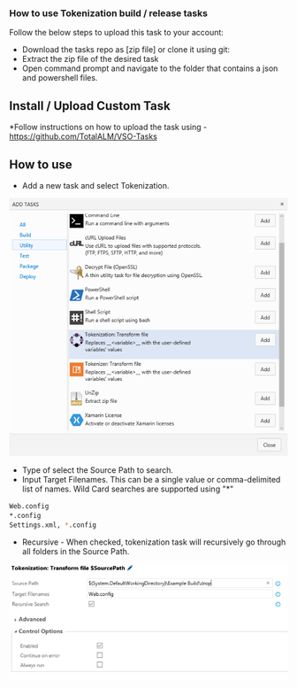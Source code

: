### How to use **Tokenization** build / release tasks

Follow the below steps to upload this task to your account:

* Download the tasks repo as [zip file] or clone it using git:
* Extract the zip file of the desired task
* Open command prompt and navigate to the folder that contains a json and powershell files.

## Install / Upload Custom Task

*Follow instructions on how to upload the task using - https://github.com/TotalALM/VSO-Tasks

## How to use

* Add a new task and select Tokenization.

![tfs-cli](docs/SelectTask.png "Build Task")

* Type of select the Source Path to search. 
* Input Target Filenames.  This can be a single value or comma-delimited list of names.  Wild Card searches are supported using "*"

```bash
Web.config
*.config
Settings.xml, *.config
```

* Recursive  - When checked, tokenization task will recursively go through all folders in the Source Path.

![tfs-cli](docs/TokenizationValues.png "Tokenization Options")

